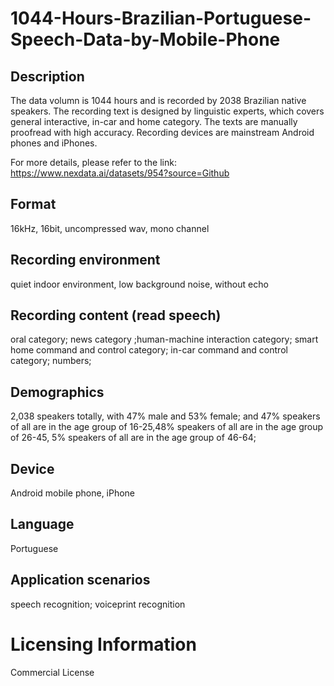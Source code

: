 # 1044-Hours-Brazilian-Portuguese-Speech-Data-by-Mobile-Phone


## Description
The data volumn is 1044 hours and is recorded by 2038 Brazilian native speakers. The recording text is designed by linguistic experts, which covers general interactive, in-car and home category. The texts are manually proofread with high accuracy. Recording devices are mainstream Android phones and iPhones.

For more details, please refer to the link: https://www.nexdata.ai/datasets/954?source=Github


## Format
16kHz, 16bit, uncompressed wav, mono channel

## Recording environment
quiet indoor environment, low background noise, without echo

## Recording content (read speech)
oral category; news category ;human-machine interaction category; smart home command and control category; in-car command and control category; numbers;

## Demographics
2,038 speakers totally, with 47% male and 53% female; and 47% speakers of all are in the age group of 16-25,48% speakers of all are in the age group of 26-45, 5% speakers of all are in the age group of 46-64;

## Device
Android mobile phone, iPhone

## Language
Portuguese

## Application scenarios
speech recognition; voiceprint recognition

# Licensing Information
Commercial License
